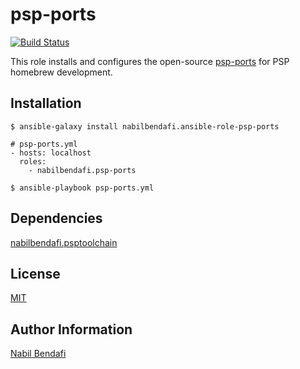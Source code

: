 psp-ports
============

[![Build Status](https://travis-ci.org/nabilbendafi/ansible-role-psp-ports.png?branch=master)](https://travis-ci.org/nabilbendafi/ansible-role-psp-ports)

This role installs and configures the open-source [psp-ports](https://github.com/pspdev/psp-ports) for PSP homebrew development.

Installation
------------

```
$ ansible-galaxy install nabilbendafi.ansible-role-psp-ports 
```

```
# psp-ports.yml
- hosts: localhost
  roles:
    - nabilbendafi.psp-ports
```

```
$ ansible-playbook psp-ports.yml
```

Dependencies
------------

[nabilbendafi.psptoolchain](https://github.com/nabilbendafi/ansible-role-psptoolchain)

License
-------

[MIT](LICENSE.txt)

Author Information
------------------

[Nabil Bendafi](https://github.com/nabilbendafi)
